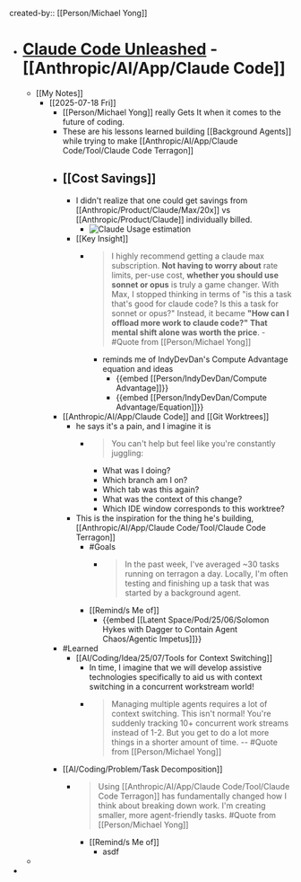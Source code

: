 created-by:: [[Person/Michael Yong]]

- # [Claude Code Unleashed](https://ymichael.com/2025/07/15/claude-code-unleashed.html) - [[Anthropic/AI/App/Claude Code]]
	- [[My Notes]]
		- [[2025-07-18 Fri]]
			- [[Person/Michael Yong]] really Gets It when it comes to the future of coding.
			- These are his lessons learned building [[Background Agents]] while trying to make [[Anthropic/AI/App/Claude Code/Tool/Claude Code Terragon]]
			- ## [[Cost Savings]]
				- I didn't realize that one could get savings from [[Anthropic/Product/Claude/Max/20x]] vs [[Anthropic/Product/Claude]] individually billed.
					- ![Claude Usage estimation](https://ymichael.com/static/img/blog/claude-code-usage.png)
				- [[Key Insight]]
					- > I highly recommend getting a claude max subscription. **Not having to worry about** rate limits, per-use cost, **whether you should use sonnet or opus** is truly a game changer. With Max, I stopped thinking in terms of "is this a task that's good for claude code? Is this a task for sonnet or opus?" Instead, it became **"How can I offload more work to claude code?" That mental shift alone was worth the price**. - #Quote from [[Person/Michael Yong]]
						- reminds me of IndyDevDan's Compute Advantage equation and ideas
							- {{embed [[Person/IndyDevDan/Compute Advantage]]}}
							- {{embed [[Person/IndyDevDan/Compute Advantage/Equation]]}}
			- [[Anthropic/AI/App/Claude Code]] and [[Git Worktrees]]
				- he says it's a pain, and I imagine it is
					- > You can't help but feel like you're constantly juggling:
					  * What was I doing?
					  * Which branch am I on?
					  * Which tab was this again?
					  * What was the context of this change?
					  * Which IDE window corresponds to this worktree?
				- This is the inspiration for the thing he's building, [[Anthropic/AI/App/Claude Code/Tool/Claude Code Terragon]]
					- #Goals
						- > In the past week, I've averaged ~30 tasks running on terragon a day. Locally, I'm often testing and finishing up a task that was started by a background agent.
					- [[Remind/s Me of]]
						- {{embed [[Latent Space/Pod/25/06/Solomon Hykes with Dagger to Contain Agent Chaos/Agentic Impetus]]}}
			- #Learned
				- [[AI/Coding/Idea/25/07/Tools for Context Switching]]
					- In time, I imagine that we will develop assistive technologies specifically to aid us with context switching in a concurrent workstream world!
					- > Managing multiple agents requires a lot of context switching. This isn't normal! You're suddenly tracking 10+ concurrent work streams instead of 1-2. But you get to do a lot more things in a shorter amount of time. -- #Quote from [[Person/Michael Yong]]
			- [[AI/Coding/Problem/Task Decomposition]]
				- > Using [[Anthropic/AI/App/Claude Code/Tool/Claude Code Terragon]] has fundamentally changed how I think about breaking down work. I'm creating smaller, more agent-friendly tasks. #Quote from [[Person/Michael Yong]]
					- [[Remind/s Me of]]
						- asdf
	-
-